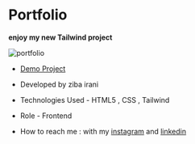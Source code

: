 # Portfolio

**enjoy my new Tailwind project**

![portfolio](https://github.com/ziba-irani/Portfolio-1-/assets/125620113/546ffda5-a801-4cec-b3ab-76bcc53db8eb)

- [Demo Project](https://ziba-irani.github.io/Portfolio-1-/)

- Developed by ziba irani

- Technologies Used - HTML5 , CSS , Tailwind

- Role - Frontend

- How to reach me : with my [instagram](https://instagram.com/zibairani_dev/) and [linkedin](https://www.linkedin.com/in/ziba-irani-developr/)
